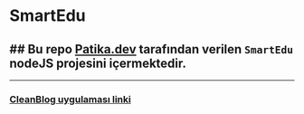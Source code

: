# SmartEdu
## ## Bu repo [Patika.dev](https://www.patika.dev) tarafından verilen `SmartEdu` nodeJS projesini içermektedir.
---
### [CleanBlog uygulaması linki](https://cleanblog-7ge6.onrender.com/)
